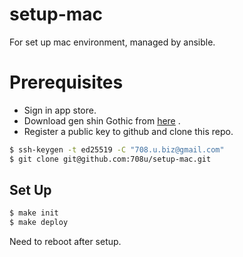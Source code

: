 # setup-mac

For set up mac environment, managed by ansible.

# Prerequisites

- Sign in app store.
- Download gen shin Gothic from [here](https://osdn.jp/downloads/users/8/8637/genshingothic-20150607.zip) .
- Register a public key to github and clone this repo.

```sh
$ ssh-keygen -t ed25519 -C "708.u.biz@gmail.com"
$ git clone git@github.com:708u/setup-mac.git
```

## Set Up

```sh
$ make init
$ make deploy
```

Need to reboot after setup.
